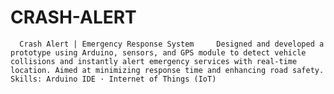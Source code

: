 # CRASH-ALERT
      Crash Alert | Emergency Response System     Designed and developed a prototype using Arduino, sensors, and GPS module to detect vehicle collisions and instantly alert emergency services with real-time location. Aimed at minimizing response time and enhancing road safety. Skills: Arduino IDE · Internet of Things (IoT)
